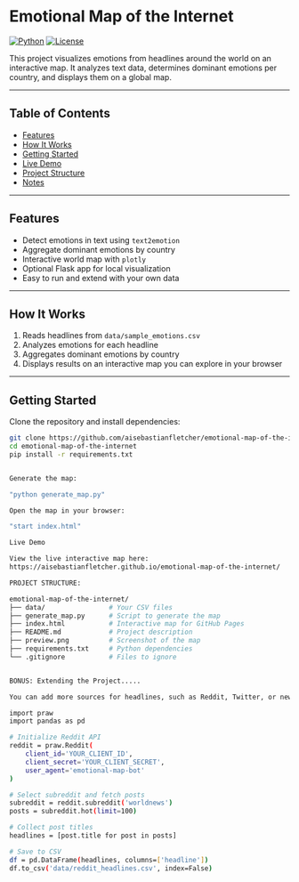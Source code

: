 # Emotional Map of the Internet

[![Python](https://img.shields.io/badge/Python-3.11-blue)](https://www.python.org/)
[![License](https://img.shields.io/badge/License-MIT-green)](LICENSE)

This project visualizes emotions from headlines around the world on an interactive map. It analyzes text data, determines dominant emotions per country, and displays them on a global map.

---

## Table of Contents

- [Features](#features)  
- [How It Works](#how-it-works)  
- [Getting Started](#getting-started)  
- [Live Demo](#live-demo)  
- [Project Structure](#project-structure)  
- [Notes](#notes)

---

## Features

- Detect emotions in text using `text2emotion`  
- Aggregate dominant emotions by country  
- Interactive world map with `plotly`  
- Optional Flask app for local visualization  
- Easy to run and extend with your own data

---

## How It Works

1. Reads headlines from `data/sample_emotions.csv`  
2. Analyzes emotions for each headline  
3. Aggregates dominant emotions by country  
4. Displays results on an interactive map you can explore in your browser  

---

## Getting Started

Clone the repository and install dependencies:

```bash
git clone https://github.com/aisebastianfletcher/emotional-map-of-the-internet.git
cd emotional-map-of-the-internet
pip install -r requirements.txt


Generate the map:

"python generate_map.py"

Open the map in your browser:

"start index.html"

Live Demo

View the live interactive map here:
https://aisebastianfletcher.github.io/emotional-map-of-the-internet/

PROJECT STRUCTURE: 

emotional-map-of-the-internet/
├── data/                # Your CSV files
├── generate_map.py      # Script to generate the map
├── index.html           # Interactive map for GitHub Pages
├── README.md            # Project description
├── preview.png          # Screenshot of the map
├── requirements.txt     # Python dependencies
└── .gitignore           # Files to ignore


BONUS: Extending the Project.....

You can add more sources for headlines, such as Reddit, Twitter, or news APIs. Here’s an example of how to fetch Reddit posts using the praw library:

import praw
import pandas as pd

# Initialize Reddit API
reddit = praw.Reddit(
    client_id='YOUR_CLIENT_ID',
    client_secret='YOUR_CLIENT_SECRET',
    user_agent='emotional-map-bot'
)

# Select subreddit and fetch posts
subreddit = reddit.subreddit('worldnews')
posts = subreddit.hot(limit=100)

# Collect post titles
headlines = [post.title for post in posts]

# Save to CSV
df = pd.DataFrame(headlines, columns=['headline'])
df.to_csv('data/reddit_headlines.csv', index=False)

